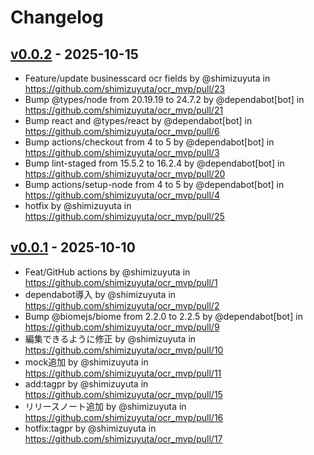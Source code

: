 # Changelog

## [v0.0.2](https://github.com/shimizuyuta/ocr_mvp/compare/v0.0.1...v0.0.2) - 2025-10-15
- Feature/update businesscard ocr fields by @shimizuyuta in https://github.com/shimizuyuta/ocr_mvp/pull/23
- Bump @types/node from 20.19.19 to 24.7.2 by @dependabot[bot] in https://github.com/shimizuyuta/ocr_mvp/pull/21
- Bump react and @types/react by @dependabot[bot] in https://github.com/shimizuyuta/ocr_mvp/pull/6
- Bump actions/checkout from 4 to 5 by @dependabot[bot] in https://github.com/shimizuyuta/ocr_mvp/pull/3
- Bump lint-staged from 15.5.2 to 16.2.4 by @dependabot[bot] in https://github.com/shimizuyuta/ocr_mvp/pull/20
- Bump actions/setup-node from 4 to 5 by @dependabot[bot] in https://github.com/shimizuyuta/ocr_mvp/pull/4
- hotfix by @shimizuyuta in https://github.com/shimizuyuta/ocr_mvp/pull/25

## [v0.0.1](https://github.com/shimizuyuta/ocr_mvp/commits/v0.0.1) - 2025-10-10
- Feat/GitHub actions by @shimizuyuta in https://github.com/shimizuyuta/ocr_mvp/pull/1
- dependabot導入 by @shimizuyuta in https://github.com/shimizuyuta/ocr_mvp/pull/2
- Bump @biomejs/biome from 2.2.0 to 2.2.5 by @dependabot[bot] in https://github.com/shimizuyuta/ocr_mvp/pull/9
- 編集できるように修正 by @shimizuyuta in https://github.com/shimizuyuta/ocr_mvp/pull/10
- mock追加 by @shimizuyuta in https://github.com/shimizuyuta/ocr_mvp/pull/11
- add:tagpr by @shimizuyuta in https://github.com/shimizuyuta/ocr_mvp/pull/15
- リリースノート追加 by @shimizuyuta in https://github.com/shimizuyuta/ocr_mvp/pull/16
- hotfix:tagpr by @shimizuyuta in https://github.com/shimizuyuta/ocr_mvp/pull/17
